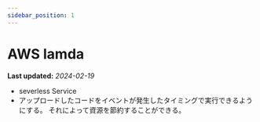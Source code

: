 ```yaml
---
sidebar_position: 1
---
```


# AWS lamda

**Last updated:** _2024-02-19_

- severless Service
- アップロードしたコードをイベントが発生したタイミングで実行できるようにする。
  それによって資源を節約することができる。
